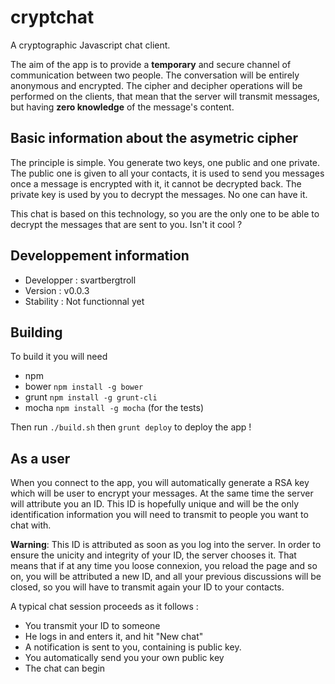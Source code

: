 # cryptchat
A cryptographic Javascript chat client.

The aim of the app is to provide a **temporary** and secure channel of communication
between two people. The conversation will be entirely anonymous and encrypted.
The cipher and decipher operations will be performed on the clients, that mean that
the server will transmit messages, but having **zero knowledge** of the message's
content.

## Basic information about the asymetric cipher
The principle is simple. You generate two keys, one public and one private.
The public one is given to all your contacts, it is used to send you messages
once a message is encrypted with it, it cannot be decrypted back. The private key
is used by you to decrypt the messages. No one can have it.

This chat is based on this technology, so you are the only one to be able
to decrypt the messages that are sent to you. Isn't it cool ?

## Developpement information
 * Developper : svartbergtroll
 * Version : v0.0.3
 * Stability : Not functionnal yet

## Building
To build it you will need

 * npm
 * bower `npm install -g bower`
 * grunt `npm install -g grunt-cli`
 * mocha `npm install -g mocha` (for the tests)

Then run `./build.sh` then `grunt deploy` to deploy the app !

## As a user
When you connect to the app, you will automatically generate a RSA key which
will be user to encrypt your messages. At the same time the server will
attribute you an ID. This ID is hopefully unique and will be the only identification
information you will need to transmit to people you want to chat with.

**Warning**: This ID is attributed as soon as you log into the server. In
order to ensure the unicity and integrity of your ID, the server chooses it.
That means that if at any time you loose connexion, you reload the page and
so on, you will be attributed a new ID, and all your previous discussions will
be closed, so you will have to transmit again your ID to your contacts.

A typical chat session proceeds as it follows :

 * You transmit your ID to someone
 * He logs in and enters it, and hit "New chat"
 * A notification is sent to you, containing is public key.
 * You automatically send you your own public key
 * The chat can begin
